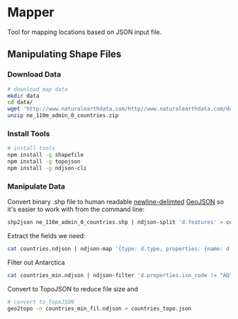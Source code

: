 # Mapper
Tool for mapping locations based on JSON input file.

## Manipulating Shape Files

### Download Data
```bash
# download map data
mkdir data
cd data/
wget 'http://www.naturalearthdata.com/http//www.naturalearthdata.com/download/110m/cultural/ne_110m_admin_0_countries.zip'
unzip ne_110m_admin_0_countries.zip
```

### Install Tools
```bash
# install tools
npm install -g shapefile
npm install -g topojson
npm install -g ndjson-cli
```

### Manipulate Data

Convert binary .shp file to human readable [newline-delimted](http://ndjson.org/) [GeoJSON](https://tools.ietf.org/html/rfc7946) so it's easier to work with from the command line:
```bash
shp2json ne_110m_admin_0_countries.shp | ndjson-split 'd.features' > countries.ndjson
```

Extract the fields we need:
```bash
cat countries.ndjson | ndjson-map '{type: d.type, properties: {name: d.properties.name, iso_code: d.properties.iso_a2, scalerank: d.properties.scalerank}, geometry: d.geometry}' > countries_min.ndjson
```

Filter out Antarctica
```bash
cat countries_min.ndjson | ndjson-filter 'd.properties.iso_code != "AQ"' > countries_min_fil.ndjson
```

Convert to TopoJSON to reduce file size and
```bash
# convert to TopoJSON
geo2topo -n countries_min_fil.ndjson > countries_topo.json
```
